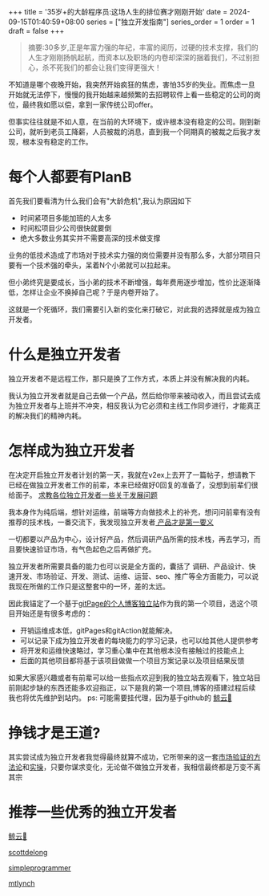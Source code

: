 +++
title = '35岁+的大龄程序员:这场人生的排位赛才刚刚开始'
date = 2024-09-15T01:40:59+08:00
series = ["独立开发指南"]
series_order = 1
order = 1
draft = false
+++
> 摘要:30多岁,正是年富力强的年纪，丰富的阅历，过硬的技术支撑，我们的人生才刚刚扬帆起航，而资本以及职场的内卷却深深的捆着我们，不过别担心，杀不死我们的都会让我们变得更强大！

不知道是哪个夜晚开始，我突然开始疯狂的焦虑，害怕35岁的失业。而焦虑一旦开始就无法停下，慢慢的我开始越来越频繁的去招聘软件上看一些稳定的公司的岗位，最终我如愿以偿，拿到一家传统公司offer。

但事实往往就是不如人意，在当前的大环境下，或许根本没有稳定的公司。刚到新公司，就听到老员工降薪，人员被裁的消息，直到我一个同期真的被裁之后我才发现，根本没有稳定的工作。
# 每个人都要有PlanB
首先我们要看清为什么我们会有"大龄危机",我认为原因如下
- 时间紧项目多能加班的人太多
- 时间松项目少公司很快就要倒
- 绝大多数业务其实并不需要高深的技术做支撑

业务的低技术造成了市场对于技术实力强的岗位需要并没有那么多，大部分项目只要有一个技术强的牵头，呆着N个小弟就可以拉起来。

但小弟终究是要成长，当小弟的技术不断增强，每年费用逐步增加，性价比逐渐降低，怎样让企业不换掉自己呢？于是内卷开始了。

这就是一个死循环，我们需要引入新的变化来打破它，对此我的选择就是成为独立开发者。
# 什么是独立开发者
独立开发者不是远程工作，那只是换了工作方式，本质上并没有解决我的内耗。

我认为独立开发者就是自己去做一个产品，然后给你带来被动收入，而且尝试去成为独立开发者与上班并不冲突，相反我认为它必须和主线工作同步进行，才能真正的解决我们的精神内耗。
# 怎样成为独立开发者
在决定开启独立开发者计划的第一天，我就在v2ex上去开了一篇帖子，想请教下已经在做独立开发者工作的前辈，本来已经做好0回复的准备了，没想到前辈们很给面子。
[求教各位独立开发者一些关于发展问题](https://www.v2ex.com/t/1072004#reply21)

我本身作为纯后端，想针对运维，前端等方向做技术上的补充，想问问前辈有没有推荐的技术栈，一番交流下，我发现独立开发者[ 产品才是第一要义]()

一切都要以产品为中心，设计好产品，然后调研产品所需的技术栈，再去学习，而且要快速验证市场，有气色起色之后再做扩充。

独立开发者所需要具备的能力也可以说是全方面的，囊括了 调研、产品设计、快速开发、市场验证、开发、测试、运维、运营、seo、推广等全方面能力，可以说我现在所做的工作只是这整套中的一环，差的太远。

因此我锚定了一个基于[gitPage的个人博客独立站](https://togally.site/)作为我的第一个项目，选这个项目开始还是有很多考虑的：
- 开销运维成本低，gitPages和gitAction就能解决。
- 可以记录下成为独立开发者的每块能力的学习记录，也可以给其他人提供参考
- 将开发和运维快速略过，学习重心集中在其他根本没有接触过的技能点上
- 后面的其他项目都将基于该项目做做一个项目方案记录以及项目结果反馈

如果大家感兴趣或者有前辈可以给一些指点欢迎到我的独立站去观看下，独立站目前刚起步缺的东西还能多欢迎指正，以下是我的第一个项目,博客的搭建过程后续我也将优先维护到站内。
ps: 可能需要挂代理，因为基于github的
[鲸云🐳](https://togally.site/)
# 挣钱才是王道?
其实尝试成为独立开发者我觉得最终就算不成功，它所带来的这一套[市场验证的方法论]()和[实操]()，只要你谋求变化，无论做不做独立开发者，我相信最终都是万变不离其宗
# 推荐一些优秀的独立开发者
[鲸云🐳](https://togally.site/)

[scottdelong](https://www.scottdelong.com/)

[simpleprogrammer](https://simpleprogrammer.com/)

[mtlynch](https://mtlynch.io/)